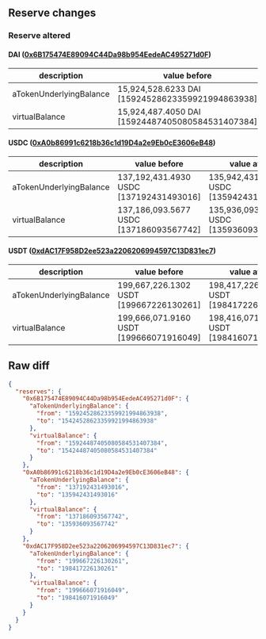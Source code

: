 ## Reserve changes

### Reserve altered

#### DAI ([0x6B175474E89094C44Da98b954EedeAC495271d0F](https://etherscan.io/address/0x6B175474E89094C44Da98b954EedeAC495271d0F))

| description | value before | value after |
| --- | --- | --- |
| aTokenUnderlyingBalance | 15,924,528.6233 DAI [15924528623359921994863938] | 15,424,528.6233 DAI [15424528623359921994863938] |
| virtualBalance | 15,924,487.4050 DAI [15924487405080584531407384] | 15,424,487.4050 DAI [15424487405080584531407384] |


#### USDC ([0xA0b86991c6218b36c1d19D4a2e9Eb0cE3606eB48](https://etherscan.io/address/0xA0b86991c6218b36c1d19D4a2e9Eb0cE3606eB48))

| description | value before | value after |
| --- | --- | --- |
| aTokenUnderlyingBalance | 137,192,431.4930 USDC [137192431493016] | 135,942,431.4930 USDC [135942431493016] |
| virtualBalance | 137,186,093.5677 USDC [137186093567742] | 135,936,093.5677 USDC [135936093567742] |


#### USDT ([0xdAC17F958D2ee523a2206206994597C13D831ec7](https://etherscan.io/address/0xdAC17F958D2ee523a2206206994597C13D831ec7))

| description | value before | value after |
| --- | --- | --- |
| aTokenUnderlyingBalance | 199,667,226.1302 USDT [199667226130261] | 198,417,226.1302 USDT [198417226130261] |
| virtualBalance | 199,666,071.9160 USDT [199666071916049] | 198,416,071.9160 USDT [198416071916049] |


## Raw diff

```json
{
  "reserves": {
    "0x6B175474E89094C44Da98b954EedeAC495271d0F": {
      "aTokenUnderlyingBalance": {
        "from": "15924528623359921994863938",
        "to": "15424528623359921994863938"
      },
      "virtualBalance": {
        "from": "15924487405080584531407384",
        "to": "15424487405080584531407384"
      }
    },
    "0xA0b86991c6218b36c1d19D4a2e9Eb0cE3606eB48": {
      "aTokenUnderlyingBalance": {
        "from": "137192431493016",
        "to": "135942431493016"
      },
      "virtualBalance": {
        "from": "137186093567742",
        "to": "135936093567742"
      }
    },
    "0xdAC17F958D2ee523a2206206994597C13D831ec7": {
      "aTokenUnderlyingBalance": {
        "from": "199667226130261",
        "to": "198417226130261"
      },
      "virtualBalance": {
        "from": "199666071916049",
        "to": "198416071916049"
      }
    }
  }
}
```